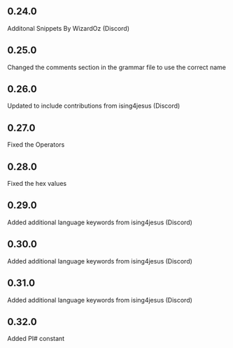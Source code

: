 ## 0.24.0
Additonal Snippets By WizardOz (Discord)
## 0.25.0
Changed the comments section in the grammar file to use the correct name
## 0.26.0
Updated to include contributions from ising4jesus (Discord)
## 0.27.0
Fixed the Operators
## 0.28.0
Fixed the hex values
## 0.29.0
Added additional language keywords from ising4jesus (Discord)
## 0.30.0
Added additional language keywords from ising4jesus (Discord)
## 0.31.0
Added additional language keywords from ising4jesus (Discord)
## 0.32.0
Added PI# constant
